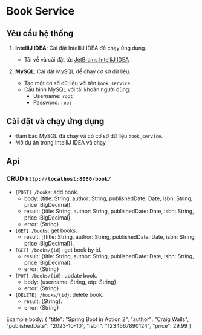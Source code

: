# Book Service

## Yêu cầu hệ thống

1. **IntelliJ IDEA**: Cài đặt IntelliJ IDEA để chạy ứng dụng.
   - Tải về và cài đặt từ: [JetBrains IntelliJ IDEA](https://www.jetbrains.com/idea/download/)

2. **MySQL**: Cài đặt MySQL để chạy cơ sở dữ liệu.
   - Tạo một cơ sở dữ liệu với tên `book_service`.
   - Cấu hình MySQL với tài khoản người dùng:
     - Username: `root`
     - Password: `root`

## Cài đặt và chạy ứng dụng
- Đảm bảo MySQL đã chạy và có cơ sở dữ liệu `book_service`.
- Mở dự án trong IntelliJ IDEA và chạy

## Api

### CRUD `http://localhost:8080/book/`

-   `[POST] /books`: add book.
    -   body: {title: String, author: String, publishedDate: Date, isbn: String, price :BigDecimal}.
    -   result: {title: String, author: String, publishedDate: Date, isbn: String, price :BigDecimal}.
    -   error: {String}
-   `[GET] /books`: get books.
    -   result: [{title: String, author: String, publishedDate: Date, isbn: String, price :BigDecimal}].
-   `[GET] /books/{id}`: get book by id.
    -   result: {title: String, author: String, publishedDate: Date, isbn: String, price :BigDecimal}.
    -   error: {String}
-   `[PUT] /books/{id}`: update book.
    -   body: {username: String, otp: String}.
    -   error: {String}
-   `[DELETE] /books/{id}`: delete book.
    -   result: {String}.
    -   error: {String}
 
Example body: 
{
    "title": "Spring Boot in Action 2",
    "author": "Craig Walls",
    "publishedDate": "2023-10-10",
    "isbn": "1234567890124",
    "price": 29.99
}
